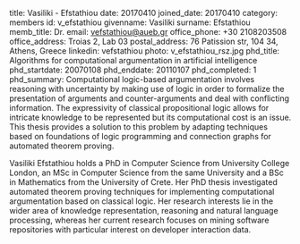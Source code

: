 title: Vasiliki - Efstathiou
date: 20170410
joined_date: 20170410
category: members
id: v_efstathiou
givenname: Vasiliki
surname: Efstathiou
memb_title: Dr.
email: vefstathiou@aueb.gr
office_phone: +30 2108203508
office_address: Troias 2, Lab 03
postal_address: 76 Patission str, 104 34, Athens, Greece
linkedin: vefstathiou
photo: v_efstathiou_rsz.jpg
phd_title: Algorithms for computational argumentation in artificial intelligence
phd_startdate: 20070108
phd_enddate: 20110107
phd_completed: 1
phd_summary: Computational logic-based argumentation involves reasoning with uncertainty by making use of logic in order to formalize the presentation of arguments and counter-arguments and deal with conflicting information.  The expressivity of classical propositional logic allows for intricate knowledge to be represented but its computational cost is an issue. This thesis provides a solution to this problem by adapting techniques  based on foundations of logic programming and connection graphs for automated theorem proving.

Vasiliki Efstathiou holds a PhD in Computer Science from University College London, an MSc in Computer Science from the same University and a BSc in Mathematics from the University of Crete. Her PhD thesis investigated automated theorem proving techniques for implementing computational argumentation based on classical logic. Her research interests lie in the wider area of knowledge representation, reasoning and natural language processing, whereas her current research focuses on mining software repositories with particular interest on developer interaction data.

